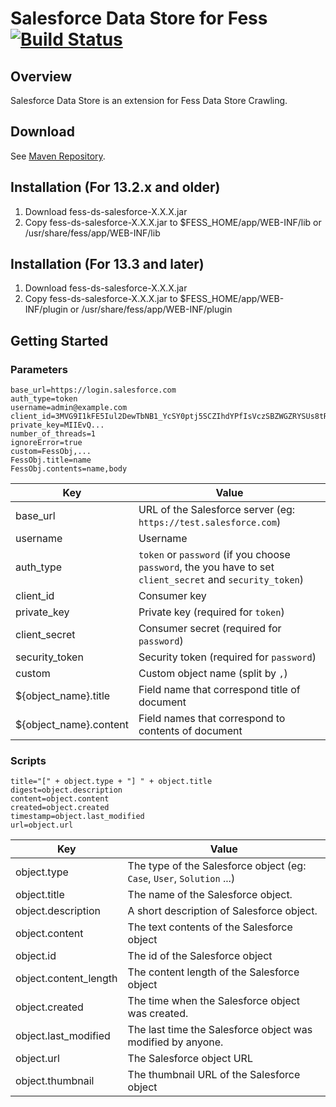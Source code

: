 Salesforce Data Store for Fess [![Build Status](https://travis-ci.org/codelibs/fess-ds-salesforce.svg?branch=master)](https://travis-ci.org/codelibs/fess-ds-salesforce)
==========================

## Overview

Salesforce Data Store is an extension for Fess Data Store Crawling.

## Download

See [Maven Repository](http://central.maven.org/maven2/org/codelibs/fess/fess-ds-salesforce/).

## Installation (For 13.2.x and older)

1. Download fess-ds-salesforce-X.X.X.jar
2. Copy fess-ds-salesforce-X.X.X.jar to $FESS\_HOME/app/WEB-INF/lib or /usr/share/fess/app/WEB-INF/lib

## Installation (For 13.3 and later)

1. Download fess-ds-salesforce-X.X.X.jar
2. Copy fess-ds-salesforce-X.X.X.jar to $FESS\_HOME/app/WEB-INF/plugin or /usr/share/fess/app/WEB-INF/plugin


## Getting Started

### Parameters

```
base_url=https://login.salesforce.com
auth_type=token
username=admin@example.com
client_id=3MVG9I1kFE5Iul2DewTbNB1_YcSY0ptj5SCZIhdYPfIsVczSBZWGZRYSUs8tRyRgDRucoa8IK_bEnAwRzgbSZ
private_key=MIIEvQ...
number_of_threads=1
ignoreError=true
custom=FessObj,...
FessObj.title=name
FessObj.contents=name,body
```

| Key | Value |
| --- | --- |
| base_url | URL of the Salesforce server (eg: `https://test.salesforce.com`) |
| username | Username |
| auth_type | `token` or `password` (if you choose `password`, the you have to set `client_secret` and `security_token`) |
| client_id | Consumer key |
| private_key | Private key (required for `token`) |
| client_secret | Consumer secret (required for `password`) |
| security_token | Security token (required for `password`) |
| custom | Custom object name (split by `,`) |
| ${object_name}.title | Field name that correspond title of document |
| ${object_name}.content | Field names that correspond to contents of document |

### Scripts

```
title="[" + object.type + "] " + object.title
digest=object.description
content=object.content
created=object.created
timestamp=object.last_modified
url=object.url
```

| Key | Value |
| --- | --- |
| object.type |  The type of the Salesforce object (eg: `Case`, `User`, `Solution` ...) |
| object.title | The name of the Salesforce object. |
| object.description | A short description of Salesforce object. |
| object.content | The text contents of the Salesforce object |
| object.id | The id of the Salesforce object |
| object.content_length | The content length of the Salesforce object |
| object.created | The time when the Salesforce object was created. |
| object.last_modified | The last time the Salesforce object was modified by anyone. |
| object.url | The Salesforce object URL  |
| object.thumbnail | The thumbnail URL of the Salesforce object |
